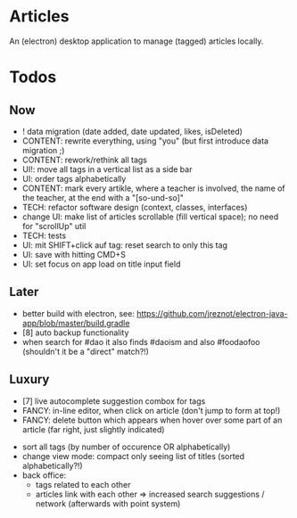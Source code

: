 # Articles

An (electron) desktop application to manage (tagged) articles locally.

# Todos

## Now

* ! data migration (date added, date updated, likes, isDeleted)
* CONTENT: rewrite everything, using "you" (but first introduce data migration ;)
* CONTENT: rework/rethink all tags
* UI!: move all tags in a vertical list as a side bar
* UI: order tags alphabetically
* CONTENT: mark every artikle, where a teacher is involved, the name of the teacher, at the end with a "[so-und-so]"
* TECH: refactor software design (context, classes, interfaces)
* change UI: make list of articles scrollable (fill vertical space); no need for "scrollUp" util
* TECH: tests
* UI: mit SHIFT+click auf tag: reset search to only this tag
* UI: save with hitting CMD+S
* UI: set focus on app load on title input field

## Later

* better build with electron, see: https://github.com/jreznot/electron-java-app/blob/master/build.gradle
* [8] auto backup functionality
* when search for #dao it also finds #daoism and also #foodaofoo (shouldn't it be a "direct" match?!)

## Luxury

* [7] live autocomplete suggestion combox for tags
* FANCY: in-line editor, when click on article (don't jump to form at top!)
* FANCY: delete button which appears when hover over some part of an article (far right, just slightly indicated)
- sort all tags (by number of occurence OR alphabetically)
- change view mode: compact only seeing list of titles (sorted alphabetically?!)
- back office:
	* tags related to each other
	* articles link with each other
	=> increased search suggestions / network (afterwards with point system)